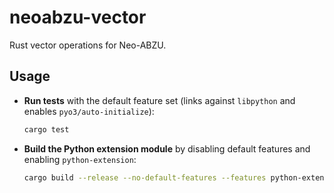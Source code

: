 # neoabzu-vector

Rust vector operations for Neo-ABZU.

## Usage

- **Run tests** with the default feature set (links against `libpython` and enables `pyo3/auto-initialize`):
  ```bash
  cargo test
  ```
- **Build the Python extension module** by disabling default features and enabling `python-extension`:
  ```bash
  cargo build --release --no-default-features --features python-extension
  ```
